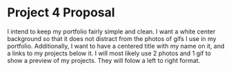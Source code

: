 # Project 4 Proposal 

I intend to keep my portfolio fairly simple and clean. I want a white center background so that it does not distract from the photos of gifs I use in my portfolio. Additionally, I want to have a centered title with my name on it, and a links to my projects below it. I will most likely use 2 photos and 1 gif to show a preview of my projects. They will folow a left to right format. 
